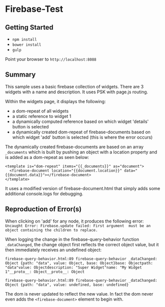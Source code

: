 # Firebase-Test

## Getting Started

* `npm install`
* `bower install`
* `gulp`

Point your browser to `http://localhost:8088`

## Summary

This sample uses a basic firebase collection of widgets.  There are 3 widgets with a name and description.  It uses PSK with page.js routing.

Within the widgets page, it displays the following:
* a dom-repeat of all widgets
* a static reference to widget 1
* a dynamically computed reference based on which widget 'details' button is selected
* a dynamically created dom-repeat of firebase-documents based on which widget 'add' button is selected (this is where the error occurs)

The dynamically created firebase-documents are based on an array `_documents` which is built by pushing an object with a location property and is added as a dom-repeat as seen below:

```
<template is="dom-repeat" items="{{_documents}}" as="document">
  <firebase-document location="{{document.location}}" data="{{document.data}}"></firebase-document>
</template>
```

It uses a modified version of firebase-document.html that simply adds some additional console.logs for debugging.

## Reproduction of Error(s)

When clicking on 'add' for any node, it produces the following error:
`Uncaught Error: Firebase.update failed: First argument  must be an object containing the children to replace.`

When logging the change in the firebase-query-behavior function `_dataChanged`, the change object first reflects the correct object value, but it then immediately receives an undefined object:

`firebase-query-behavior.html:89 firebase-query-behavior _dataChanged:  Object {path: "data", value: Object, base: Object}base: Objectpath: "data"value: Objectdescription: "Super Widget"name: "My Widget 1"__proto__: Object__proto__: Object`

`firebase-query-behavior.html:89 firebase-query-behavior _dataChanged:  Object {path: "data", value: undefined, base: undefined}`

The dom is never updated to reflect the new value.  In fact the dom never even adds the `<firebase-document>` element to begin with.
